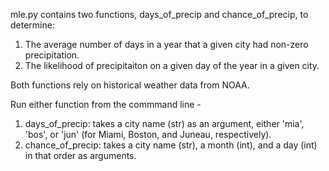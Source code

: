 mle.py contains two functions, days_of_precip and chance_of_precip, to determine:
1. The average number of days in a year that a given city had non-zero precipitation.
2. The likelihood of precipitaiton on a given day of the year in a given city.

Both functions rely on historical weather data from NOAA.

Run either function from the commmand line -
1. days_of_precip: takes a city name (str) as an argument, either 'mia', 'bos', or 'jun' (for Miami, Boston, and Juneau, respectively).
2. chance_of_precip: takes a city name (str), a month (int), and a day (int) in that order as arguments.
